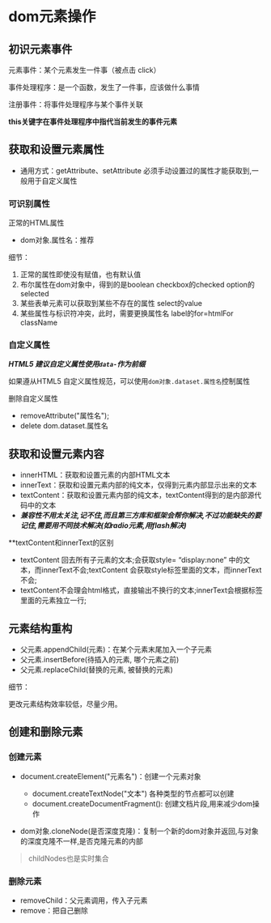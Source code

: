 # dom元素操作

## 初识元素事件

元素事件：某个元素发生一件事（被点击 click）

事件处理程序：是一个函数，发生了一件事，应该做什么事情

注册事件：将事件处理程序与某个事件关联

**this关键字在事件处理程序中指代当前发生的事件元素**

## 获取和设置元素属性

- 通用方式：getAttribute、setAttribute 必须手动设置过的属性才能获取到,一般用于自定义属性

### 可识别属性

正常的HTML属性

- dom对象.属性名：推荐

细节：

1. 正常的属性即使没有赋值，也有默认值
2. 布尔属性在dom对象中，得到的是boolean checkbox的checked option的selected
3. 某些表单元素可以获取到某些不存在的属性 select的value
4. 某些属性与标识符冲突，此时，需要更换属性名 label的for=htmlFor className

### 自定义属性

***HTML5 建议自定义属性使用```data-```作为前缀***

如果遵从HTML5 自定义属性规范，可以使用```dom对象.dataset.属性名```控制属性

删除自定义属性

- removeAttribute("属性名");
- delete dom.dataset.属性名

## 获取和设置元素内容

- innerHTML：获取和设置元素的内部HTML文本
- innerText：获取和设置元素内部的纯文本，仅得到元素内部显示出来的文本
- textContent：获取和设置元素内部的纯文本，textContent得到的是内部源代码中的文本
- ***兼容性不用太关注,记不住,而且第三方库和框架会帮你解决,不过功能缺失的要记住,需要用不同技术解决(如radio元素,用flash解决)***

**textContent和innerText的区别
- textContent 回去所有子元素的文本;会获取style= “display:none” 中的文本，而innerText不会;textContent 会获取style标签里面的文本，而innerText不会;
- textContent不会理会html格式，直接输出不换行的文本;innerText会根据标签里面的元素独立一行;

## 元素结构重构

- 父元素.appendChild(元素)：在某个元素末尾加入一个子元素
- 父元素.insertBefore(待插入的元素, 哪个元素之前)
- 父元素.replaceChild(替换的元素, 被替换的元素)

细节：

更改元素结构效率较低，尽量少用。

## 创建和删除元素

### 创建元素

- document.createElement("元素名")：创建一个元素对象
  - document.createTextNode("文本") 各种类型的节点都可以创建
  - document.createDocumentFragment(): 创建文档片段,用来减少dom操作

- dom对象.cloneNode(是否深度克隆)：复制一个新的dom对象并返回,与对象的深度克隆不一样,是否克隆元素的内部

> childNodes也是实时集合

### 删除元素

- removeChild：父元素调用，传入子元素
- remove：把自己删除

